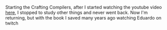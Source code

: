 Starting the Crafting Compilers, after I started watching the youtube video [here](https://github.com/Thomaz-Peres/Study-Notes/issues/4), I stopped to study other things and never went back. Now I'm returning, but with the book I saved many years ago watching Eduardo on twitch
